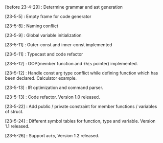 [before 23-4-29] : Determine grammar and ast generation

[23-5-5] : Empty frame for code generator

[23-5-8] : Naming conflict

[23-5-9] : Global variable initialization

[23-5-11] : Outer-const and inner-const implemented

[23-5-11] : Typecast and code refactor

[23-5-12] : OOP(member function and `this` pointer) implemented.

[23-5-12] : Handle const arg type conflict while defining function which has been declared. Calculator example.

[23-5-13] : IR optimization and command parser.

[23-5-13] : Code refactor. Version 1.0 released.

[23-5-22] : Add public / private constraint for member functions / variables of struct.

[23-5-24] : Different symbol tables for function, type and variable. Version 1.1 released.

[23-5-26] : Support `auto`, Version 1.2 released.
